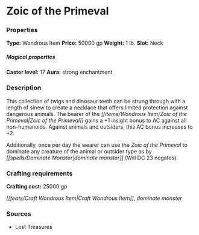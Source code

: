 ﻿---
Title: "Zoic of the Primeval"
Type: "Wondrous Item"
Price: "50000 gp"
Weight: "1 lb."
Slot: "Neck"
Caster level: "17"
Aura: "strong enchantment"
Description: |
  "This collection of twigs and dinosaur teeth can be strung through with a length of sinew to create a necklace that offers limited protection against dangerous animals. The bearer of the _Zoic of the Primeval_ gains a +1 insight bonus to AC against all non-humanoids. Against animals and outsiders, this AC bonus increases to +2.
  Additionally, once per day the wearer can use the _Zoic of the Primeval_ to dominate any creature of the animal or outsider type as by _dominate monster_ (Will DC 23 negates)."
Crafting cost: "25000 gp"
Sources: "['Lost Treasures']"
---

# Zoic of the Primeval

### Properties

**Type:** Wondrous Item **Price:** 50000 gp **Weight:** 1 lb. **Slot:** Neck

##### Magical properties

**Caster level:** 17 **Aura:** strong enchantment

### Description

This collection of twigs and dinosaur teeth can be strung through with a length of sinew to create a necklace that offers limited protection against dangerous animals. The bearer of the _[[items/Wondrous Item/Zoic of the Primeval|Zoic of the Primeval]]_ gains a +1 insight bonus to AC against all non-humanoids. Against animals and outsiders, this AC bonus increases to +2.

Additionally, once per day the wearer can use the _Zoic of the Primeval_ to dominate any creature of the animal or outsider type as by _[[spells/Dominate Monster|dominate monster]]_ (Will DC 23 negates).

### Crafting requirements

**Crafting cost:** 25000 gp

_[[feats/Craft Wondrous Item|Craft Wondrous Item]]_, _dominate monster_

### Sources

* Lost Treasures